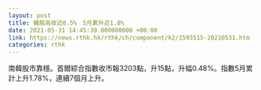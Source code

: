 ```yaml
---
layout: post
title: 韓股高收近0.5%　5月累升近1.8%
date: 2021-05-31 14:45:39.000000000 +08:00
link: https://news.rthk.hk/rthk/ch/component/k2/1593515-20210531.htm
categories: rthk
---
```


南韓股市靠穩。首爾綜合指數收市報3203點，升15點，升幅0.48%。指數5月累計上升1.78%，連續7個月上升。
